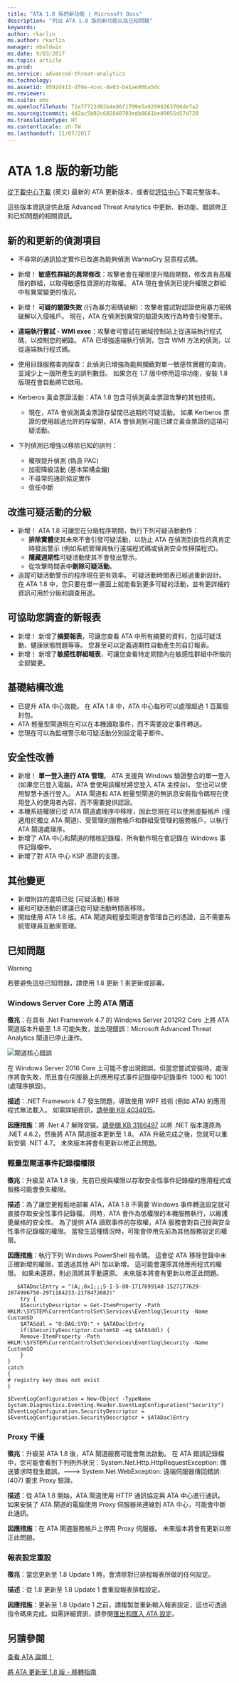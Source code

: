 ```yaml
---
title: "ATA 1.8 版的新功能 | Microsoft Docs"
description: "列出 ATA 1.8 版的新功能以及已知問題"
keywords: 
author: rkarlin
ms.author: rkarlin
manager: mbaldwin
ms.date: 9/03/2017
ms.topic: article
ms.prod: 
ms.service: advanced-threat-analytics
ms.technology: 
ms.assetid: 9592d413-df0e-4cec-8e03-be1ae00ba5dc
ms.reviewer: 
ms.suite: ems
ms.openlocfilehash: 71e7f723d02b4e86f1799e5a92998363766de7a2
ms.sourcegitcommit: 4d2ac5b02c682840703edb0661be09055d57d728
ms.translationtype: HT
ms.contentlocale: zh-TW
ms.lasthandoff: 11/07/2017
---
```

# <a name="whats-new-in-ata-version-18"></a>ATA 1.8 版的新功能

[從下載中心下載](https://www.microsoft.com/download/details.aspx?id=55536) \(英文\) 最新的 ATA 更新版本，或者從[評估中心](http://www.microsoft.com/evalcenter/evaluate-microsoft-advanced-threat-analytics)下載完整版本。

這些版本資訊提供此版 Advanced Threat Analytics 中更新、新功能、錯誤修正和已知問題的相關資訊。



## <a name="new--updated-detections"></a>新的和更新的偵測項目

- 不尋常的通訊協定實作已改進為能夠偵測 WannaCry 惡意程式碼。

- 新增！ **敏感性群組的異常修改**：攻擊者會在權限提升階段期間，修改具有高權限的群組，以取得敏感性資源的存取權。 ATA 現在會偵測已提升權限之群組中有異常變更的情況。
- 新增！ **可疑的驗證失敗** (行為暴力密碼破解)：攻擊者嘗試對認證使用暴力密碼破解以入侵帳戶。 現在，ATA 在偵測到異常的驗證失敗行為時會引發警示。   

- **遠端執行嘗試 - WMI exec**：攻擊者可嘗試在網域控制站上從遠端執行程式碼，以控制您的網路。 ATA 已增強遠端執行偵測，包含 WMI 方法的偵測，以從遠端執行程式碼。

- 使用目錄服務查詢探查：此偵測已增強為能夠攔截對單一敏感性實體的查詢，並減少上一版所產生的誤判數目。 如果您在 1.7 版中停用這項功能，安裝 1.8 版現在會自動將它啟用。

- Kerberos 黃金票證活動：ATA 1.8 包含可偵測黃金票證攻擊的其他技術。
    - 現在，ATA 會偵測黃金票證存留間已過期的可疑活動。 如果 Kerberos 票證的使用超過允許的存留期，ATA 會偵測到可能已建立黃金票證的這項可疑活動。
- 下列偵測已增強以移除已知的誤判：  
    - 權限提升偵測 (偽造 PAC) 
    - 加密降級活動 (基本架構金鑰)
    - 不尋常的通訊協定實作
    - 信任中斷

## <a name="improved-triage-of-suspicious-activities"></a>改進可疑活動的分級

-   新增！ ATA 1.8 可讓您在分級程序期間，執行下列可疑活動動作： 
    - **排除實體**使其未來不會引發可疑活動，以防止 ATA 在偵測到良性的真肯定時發出警示 (例如系統管理員執行遠端程式碼或偵測安全性掃描程式)。
    - **隱藏週期性**可疑活動使其不會發出警示。
    - 從攻擊時間表中**刪除可疑活動**。
-   追蹤可疑活動警示的程序現在更有效率。 可疑活動時間表已經過重新設計。 在 ATA 1.8 中，您只要在單一畫面上就能看到更多可疑的活動，並有更詳細的資訊可用於分級和調查用途。 

## <a name="new-reports-to-help-you-investigate"></a>可協助您調查的新報表 
-   新增！ 新增了**摘要報表**，可讓您查看 ATA 中所有摘要的資料，包括可疑活動、健康狀態問題等等。 您甚至可以定義週期性自動產生的自訂報表。
-   新增！ 新增了**敏感性群組報表**，可讓您查看特定期間內在敏感性群組中所做的全部變更。


## <a name="infrastructure-improvements"></a>基礎結構改進

-   已提升 ATA 中心效能。 在 ATA 1.8 中，ATA 中心每秒可以處理超過 1 百萬個封包。
-   ATA 輕量型閘道現在可以在本機讀取事件，而不需要設定事件轉送。
-   您現在可以為監視警示和可疑活動分別設定電子郵件。

## <a name="security-improvements"></a>安全性改善

-   新增！ **單一登入進行 ATA 管理**。 ATA 支援與 Windows 驗證整合的單一登入 (如果您已登入電腦，ATA 會使用該權杖將您登入 ATA 主控台)。 您也可以使用智慧卡進行登入。 ATA 閘道和 ATA 輕量型閘道的無訊息安裝指令碼現在使用登入的使用者內容，而不需要提供認證。
-   本機系統權限已從 ATA 閘道處理序中移除，因此您現在可以使用虛擬帳戶 (僅適用於獨立 ATA 閘道)、受管理的服務帳戶和群組受管理的服務帳戶，以執行 ATA 閘道處理序。   
-   新增了 ATA 中心和閘道的稽核記錄檔，所有動作現在會記錄在 Windows 事件記錄檔中。
-   新增了對 ATA 中心 KSP 憑證的支援。

## <a name="additional-changes"></a>其他變更

- 新增附註的選項已從 [可疑活動] 移除
- 緩和可疑活動的建議已從可疑活動時間表移除。
- 開始使用 ATA 1.8 版。ATA 閘道與輕量型閘道會管理自己的憑證，且不需要系統管理員互動來管理。

## <a name="known-issues"></a>已知問題

> [!WARNING]
> 若要避免這些已知問題，請使用 1.8 更新 1 來更新或部署。

### <a name="ata-gateway-on-windows-server-core"></a>Windows Server Core 上的 ATA 閘道

**徵兆**：在具有 .Net Framework 4.7 的 Windows Server 2012R2 Core 上將 ATA 閘道版本升級至 1.8 可能失敗，並出現錯誤：Microsoft Advanced Threat Analytics 閘道已停止運作。 

![閘道核心錯誤](./media/gateway-core-error.png)

在 Windows Server 2016 Core 上可能不會出現錯誤，但當您嘗試安裝時，處理序將會失敗，而且會在伺服器上的應用程式事件記錄檔中記錄事件 1000 和 1001 (處理序損毀)。

**描述**：.NET Framework 4.7 發生問題，導致使用 WPF 技術 (例如 ATA) 的應用程式無法載入。 如需詳細資訊，[請參閱 KB 4034015](https://support.microsoft.com/help/4034015/wpf-window-can-t-be-loaded-after-you-install-the-net-framework-4-7-on)。 

**因應措施**：將 .Net 4.7 解除安裝。[請參閱 KB 3186497](https://support.microsoft.com/help/3186497/the-net-framework-4-7-offline-installer-for-windows) 以將 .NET 版本還原為 .NET 4.6.2，然後將 ATA 閘道版本更新至 1.8。 ATA 升級完成之後，您就可以重新安裝 .NET 4.7。  未來版本將會有更新以修正此問題。

### <a name="lightweight-gateway-event-log-permissions"></a>輕量型閘道事件記錄檔權限

**徵兆**：升級至 ATA 1.8 後，先前已授與權限以存取安全性事件記錄檔的應用程式或服務可能會喪失權限。 

**描述**：為了讓您更輕鬆地部署 ATA，ATA 1.8 不需要 Windows 事件轉送設定就可直接存取安全性事件記錄檔。 同時，ATA 會作為低權限的本機服務執行，以維護更嚴格的安全性。 為了提供 ATA 讀取事件的存取權，ATA 服務會對自己授與安全性事件記錄檔的權限。 當發生這種情況時，可能會停用先前為其他服務設定的權限。

**因應措施**：執行下列 Windows PowerShell 指令碼。 這會從 ATA 移除登錄中未正確新增的權限，並透過其他 API 加以新增。 這可能會還原其他應用程式的權限。 如果未還原，則必須將其手動還原。 未來版本將會有更新以修正此問題。 

       $ATADaclEntry = "(A;;0x1;;;S-1-5-80-1717699148-1527177629-2874996750-2971184233-2178472682)"
        try {
        $SecurityDescriptor = Get-ItemProperty -Path HKLM:\SYSTEM\CurrentControlSet\Services\Eventlog\Security -Name CustomSD
        $ATASddl = "O:BAG:SYD:" + $ATADaclEntry 
        if($SecurityDescriptor.CustomSD -eq $ATASddl) {
        Remove-ItemProperty -Path HKLM:\SYSTEM\CurrentControlSet\Services\Eventlog\Security -Name CustomSD
        }
    }
    catch
    {
    # registry key does not exist
    }

    $EventLogConfiguration = New-Object -TypeName System.Diagnostics.Eventing.Reader.EventLogConfiguration("Security")
    $EventLogConfiguration.SecurityDescriptor = $EventLogConfiguration.SecurityDescriptor + $ATADaclEntry

### <a name="proxy-interference"></a>Proxy 干擾

**徵兆**：升級至 ATA 1.8 後，ATA 閘道服務可能會無法啟動。 在 ATA 錯誤記錄檔中，您可能會看到下列例外狀況：System.Net.Http.HttpRequestException: 傳送要求時發生錯誤。---> System.Net.WebException: 遠端伺服器傳回錯誤: (407) 要求 Proxy 驗證。

**描述**：從 ATA 1.8 開始，ATA 閘道使用 HTTP 通訊協定與 ATA 中心進行通訊。 如果安裝了 ATA 閘道的電腦使用 Proxy 伺服器來連線到 ATA 中心，可能會中斷此通訊。 

**因應措施**：在 ATA 閘道服務帳戶上停用 Proxy 伺服器。 未來版本將會有更新以修正此問題。

### <a name="report-settings-reset"></a>報表設定重設

**徵兆**：當您更新至 1.8 Update 1 時，會清除對已排程報表所做的任何設定。

**描述**：從 1.8 更新至 1.8 Update 1 會重設報表排程設定。

**因應措施**：更新至 1.8 Update 1 之前，請複製並重新輸入報表設定，這也可透過指令碼來完成。如需詳細資訊，請參閱[匯出和匯入 ATA 設定](ata-configuration-file.md)。


## <a name="see-also"></a>另請參閱
[查看 ATA 論壇！](https://social.technet.microsoft.com/Forums/security/home?forum=mata)

[將 ATA 更新至 1.8 版 - 移轉指南](ata-update-1.8-migration-guide.md)

